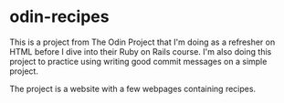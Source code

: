 # odin-recipes
This is a project from The Odin Project that I'm doing as a refresher on HTML
before I dive into their Ruby on Rails course. I'm also doing this project to
practice using writing good commit messages on a simple project.

The project is a website with a few webpages containing recipes.
